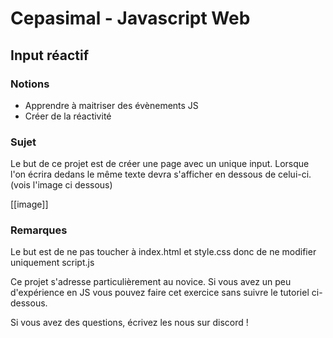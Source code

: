 # Cepasimal - Javascript Web
## Input réactif
### Notions
+ Apprendre à maitriser des évènements JS
+ Créer de la réactivité

### Sujet
Le but de ce projet est de créer une page avec un unique input. Lorsque l'on écrira dedans le même texte devra s'afficher en dessous de celui-ci. (vois l'image ci dessous)

[[image]]

### Remarques
Le but est de ne pas toucher à index.html et style.css donc de ne modifier uniquement script.js

Ce projet s'adresse particulièrement au novice. Si vous avez un peu d'expérience en JS vous pouvez faire cet exercice sans suivre le tutoriel ci-dessous.

Si vous avez des questions, écrivez les nous sur discord !
